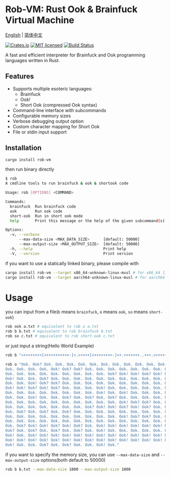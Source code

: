 # Rob-VM: Rust Ook & Brainfuck Virtual Machine

[English](README.md) | [简体中文](README.zh.md)

[![Crates.io][crates-badge]][crates-url]
[![MIT licensed][mit-badge]][mit-url]
[![Build Status][actions-badge]][actions-url]

[crates-badge]: https://img.shields.io/crates/v/rob-vm.svg
[crates-url]: https://crates.io/crates/rob-vm
[mit-badge]: https://img.shields.io/badge/license-MIT-blue.svg
[mit-url]: https://github.com/DawnMagnet/rust-ook-bf-intepreter/blob/master/LICENSE
[actions-badge]: https://github.com/DawnMagnet/rust-ook-bf-intepreter/actions/workflows/build.yaml/badge.svg
[actions-url]: https://github.com/DawnMagnet/rust-ook-bf-intepreter/actions

A fast and efficient interpreter for Brainfuck and Ook programming languages written in Rust.

## Features

- Supports multiple esoteric languages:
  - Brainfuck
  - Ook!
  - Short Ook (compressed Ook syntax)
- Command-line interface with subcommands
- Configurable memory sizes
- Verbose debugging output option
- Custom character mapping for Short Ook
- File or stdin input support

## Installation

```sh
cargo install rob-vm
```

then run binary directly

```sh
$ rob
A cmdline tools to run brainfuck & ook & shortook code

Usage: rob [OPTIONS] <COMMAND>

Commands:
  brainfuck  Run brainfuck code
  ook        Run ook code
  short-ook  Run in short ook mode
  help       Print this message or the help of the given subcommand(s)

Options:
  -v, --verbose
      --max-data-size <MAX_DATA_SIZE>      [default: 50000]
      --max-output-size <MAX_OUTPUT_SIZE>  [default: 50000]
  -h, --help                               Print help
  -V, --version                            Print version

```

if you want to use a statically linked binary, please compile with

```sh
cargo install rob-vm --target x86_64-unknown-linux-musl # for x86_64 linux
cargo install rob-vm --target aarch64-unknown-linux-musl # for aarch64 linux
```

# Usage

you can input from a file(`b` means `brainfuck`, `o` means `ook`, `so` means `short-ook`)

```sh
rob ook a.txt # equivalent to rob o a.txt
rob b b.txt # equivalent to rob brainfuck b.txt
rob so c.txt # equivalent to rob short-ook c.txt
```

or just input a string(Hello World Example)

```sh
rob b ">++++++++[<+++++++++>-]<.>++++[<+++++++>-]<+.+++++++..+++.>>++++++[<+++++++>-]<++.------------.>++++++[<+++++++++>-]<+.<.+++.------.--------.>>>++++[<++++++++>-]<+."

rob o "Ook. Ook? Ook. Ook. Ook. Ook. Ook. Ook. Ook. Ook. Ook. Ook. Ook. Ook. Ook. Ook.
Ook. Ook. Ook. Ook. Ook! Ook? Ook? Ook. Ook. Ook. Ook. Ook. Ook. Ook. Ook. Ook.
Ook. Ook. Ook. Ook. Ook. Ook. Ook. Ook. Ook. Ook? Ook! Ook! Ook? Ook! Ook? Ook.
Ook! Ook. Ook. Ook? Ook. Ook. Ook. Ook. Ook. Ook. Ook. Ook. Ook. Ook. Ook. Ook.
Ook. Ook. Ook! Ook? Ook? Ook. Ook. Ook. Ook. Ook. Ook. Ook. Ook. Ook. Ook. Ook?
Ook! Ook! Ook? Ook! Ook? Ook. Ook. Ook. Ook! Ook. Ook. Ook. Ook. Ook. Ook. Ook.
Ook. Ook. Ook. Ook. Ook. Ook. Ook. Ook. Ook! Ook. Ook! Ook. Ook. Ook. Ook. Ook.
Ook. Ook. Ook! Ook. Ook. Ook? Ook. Ook? Ook. Ook? Ook. Ook. Ook. Ook. Ook. Ook.
Ook. Ook. Ook. Ook. Ook. Ook. Ook. Ook. Ook. Ook. Ook! Ook? Ook? Ook. Ook. Ook.
Ook. Ook. Ook. Ook. Ook. Ook. Ook. Ook? Ook! Ook! Ook? Ook! Ook? Ook. Ook! Ook.
Ook. Ook? Ook. Ook? Ook. Ook? Ook. Ook. Ook. Ook. Ook. Ook. Ook. Ook. Ook. Ook.
Ook. Ook. Ook. Ook. Ook. Ook. Ook. Ook. Ook. Ook. Ook! Ook? Ook? Ook. Ook. Ook.
Ook. Ook. Ook. Ook. Ook. Ook. Ook. Ook. Ook. Ook. Ook. Ook. Ook. Ook. Ook. Ook.
Ook. Ook? Ook! Ook! Ook? Ook! Ook? Ook. Ook! Ook! Ook! Ook! Ook! Ook! Ook! Ook.
Ook? Ook. Ook? Ook. Ook? Ook. Ook? Ook. Ook! Ook. Ook. Ook. Ook. Ook. Ook. Ook.
Ook! Ook. Ook! Ook! Ook! Ook! Ook! Ook! Ook! Ook! Ook! Ook! Ook! Ook! Ook! Ook.
Ook! Ook! Ook! Ook! Ook! Ook! Ook! Ook! Ook! Ook! Ook! Ook! Ook! Ook! Ook! Ook!
Ook! Ook. Ook. Ook? Ook. Ook? Ook. Ook. Ook! Ook."
```

if you want to specify the memory size, you can use `--max-data-size` and `--max-output-size` options(both default to 50000)

```sh
rob b b.txt --max-data-size 1000 --max-output-size 1000
```
